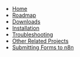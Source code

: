 * [Home](README.md)
* [Roadmap](Roadmap.md)
* [Downloads](Downloads.md)
* [Installation](Install.md)
* [Troubleshooting](Troubleshooting.md)
* [Other Related Projects](Other.md)
* [Submitting Forms to n8n](n8n-Form.md)
<!--stackedit_data:
eyJoaXN0b3J5IjpbLTE5NDM2MjY0MDJdfQ==
-->